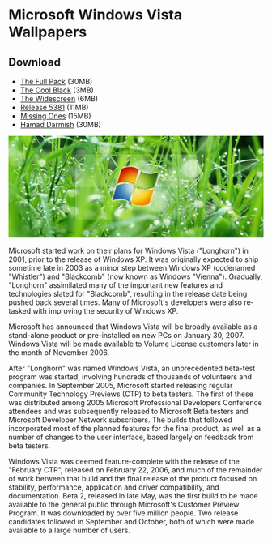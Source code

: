 # Microsoft Windows Vista Wallpapers

## Download

- [The Full Pack](https://archives.oinam.com/vista-wallpapers/WindowsVistaWallpaperPack.zip) (30MB)
- [The Cool Black](https://archives.oinam.com/vista-wallpapers/vista-wallpaper-cool-black.zip) (3MB)
- [The Widescreen](https://archives.oinam.com/vista-wallpapers/VistaWidescreen.zip) (6MB)
- [Release 5381](https://archives.oinam.com/vista-wallpapers/WindowsVista5381.zip) (11MB)
- [Missing Ones](https://archives.oinam.com/vista-wallpapers/WindowsVistaWallpaper-Missing.zip) (15MB)
- [Hamad Darmish](https://archives.oinam.com/vista-wallpapers/windows-vista-wallpaper-hamad-darwish.zip) (30MB)

<img class="full" src="/static/2006/vista-wallpaper.jpg" alt="Microsoft Vista Wallpapers">

Microsoft started work on their plans for Windows Vista ("Longhorn") in 2001, prior to the release of Windows XP. It was originally expected to ship sometime late in 2003 as a minor step between Windows XP (codenamed "Whistler") and "Blackcomb" (now known as Windows "Vienna"). Gradually, "Longhorn" assimilated many of the important new features and technologies slated for "Blackcomb", resulting in the release date being pushed back several times. Many of Microsoft's developers were also re-tasked with improving the security of Windows XP.

Microsoft has announced that Windows Vista will be broadly available as a stand-alone product or pre-installed on new PCs on January 30, 2007. Windows Vista will be made available to Volume License customers later in the month of November 2006.

After "Longhorn" was named Windows Vista, an unprecedented beta-test program was started, involving hundreds of thousands of volunteers and companies. In September 2005, Microsoft started releasing regular Community Technology Previews (CTP) to beta testers. The first of these was distributed among 2005 Microsoft Professional Developers Conference attendees and was subsequently released to Microsoft Beta testers and Microsoft Developer Network subscribers. The builds that followed incorporated most of the planned features for the final product, as well as a number of changes to the user interface, based largely on feedback from beta testers.

Windows Vista was deemed feature-complete with the release of the "February CTP", released on February 22, 2006, and much of the remainder of work between that build and the final release of the product focused on stability, performance, application and driver compatibility, and documentation. Beta 2, released in late May, was the first build to be made available to the general public through Microsoft's Customer Preview Program. It was downloaded by over five million people. Two release candidates followed in September and October, both of which were made available to a large number of users.